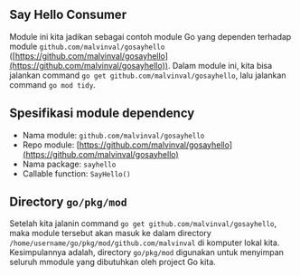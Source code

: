 ## Say Hello Consumer

Module ini kita jadikan sebagai contoh module Go yang dependen terhadap module `github.com/malvinval/gosayhello` ([https://github.com/malvinval/gosayhello](https://github.com/malvinval/gosayhello)). Dalam module ini, kita bisa jalankan command `go get github.com/malvinval/gosayhello`, lalu jalankan command `go mod tidy`.

## Spesifikasi module dependency

- Nama module: `github.com/malvinval/gosayhello`
- Repo module: [https://github.com/malvinval/gosayhello](https://github.com/malvinval/gosayhello)
- Nama package: `sayhello`
- Callable function: `SayHello()`

## Directory **`go/pkg/mod`**

Setelah kita jalanin command `go get github.com/malvinval/gosayhello`, maka module tersebut akan masuk ke dalam directory `/home/username/go/pkg/mod/github.com/malvinval` di komputer lokal kita. Kesimpulannya adalah, directory `go/pkg/mod` digunakan untuk menyimpan seluruh mmodule yang dibutuhkan oleh project Go kita.